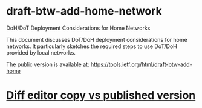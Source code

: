 # draft-btw-add-home-network
DoH/DoT Deployment Considerations for Home Networks

This document discusses DoT/DoH deployment considerations for home networks. It particularly sketches the required steps to use DoT/DoH provided by local networks.

The public version is available at: https://tools.ietf.org/html/draft-btw-add-home 

# [Diff editor copy vs published version](https://www.ietf.org/rfcdiff?url1=draft-btw-add-home&url2=https://raw.githubusercontent.com/boucadair/draft-btw-add-home-network/master/draft-btw-add-home.txt)
